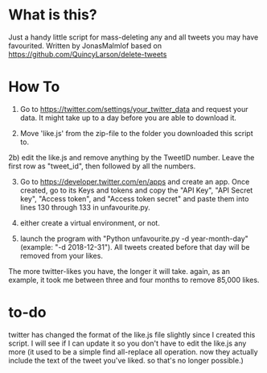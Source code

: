 # What is this?

Just a handy little script for mass-deleting any and all tweets you may have favourited.
Written by JonasMalmlof based on https://github.com/QuincyLarson/delete-tweets

# How To

1) Go to https://twitter.com/settings/your_twitter_data and request your data. It might take up to a day before you are able to download it.

2) Move 'like.js' from the zip-file to the folder you downloaded this script to.

2b) edit the like.js and remove anything by the TweetID number. Leave the first row as "tweet_id", then followed by all the numbers.

3) Go to https://developer.twitter.com/en/apps and create an app.
Once created, go to its Keys and tokens and copy the "API Key", "API Secret key", "Access token", and "Access token secret" and paste them into lines 130 through 133 in unfavourite.py.

4) either create a virtual environment, or not. 

5) launch the program with "Python unfavourite.py -d year-month-day" (example: "-d 2018-12-31"). All tweets created before that day will be removed from your likes.

The more twitter-likes you have, the longer it will take. again, as an example, it took me between three and four months to remove 85,000 likes.


# to-do  
twitter has changed the format of the like.js file slightly since I created this script. I will see if I can update it so you don't have to edit the like.js any more (it used to be a simple find all-replace all operation. now they actually include the text of the tweet you've liked. so that's no longer possible.)